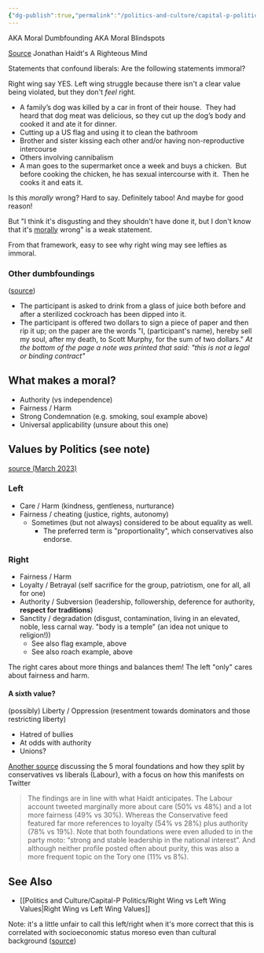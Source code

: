 ```yaml
---
{"dg-publish":true,"permalink":"/politics-and-culture/capital-p-politics/moral-stupefaction/","tags":["politics","books"],"noteIcon":2}
---
```



AKA Moral Dumbfounding AKA Moral Blindspots

[Source](https://verdict.justia.com/2012/09/05/the-significance-of-blind-spots-in-moral-reasoning)
Jonathan Haidt's A Righteous Mind


Statements that confound liberals: Are the following statements immoral?

Right wing say YES.
Left wing struggle because there isn't a clear value being violated, but they don't *feel* right.  

* A family’s dog was killed by a car in front of their house.  They had heard that dog meat was delicious, so they cut up the dog’s body and cooked it and ate it for dinner.
* Cutting up a US flag and using it to clean the bathroom
* Brother and sister kissing each other and/or having non-reproductive intercourse
* Others involving cannibalism
* A man goes to the supermarket once a week and buys a chicken.  But before cooking the chicken, he has sexual intercourse with it.  Then he cooks it and eats it.

Is this *morally* wrong? Hard to say. Definitely taboo! And maybe for good reason! 

But "I think it's disgusting and they shouldn't have done it, but I don't know that it's <u>morally</u> wrong" is a weak statement.

From that framework, easy to see why right wing may see lefties as immoral.

### Other dumbfoundings 
([source](http://theskepticalzone.com/wp/wp-content/uploads/2018/03/haidt.bjorklund.working-paper.when-intuition-finds-no-reason.pub603.pdf))
* The participant is asked to drink from a glass of juice both before and after a sterilized cockroach has been dipped into it. 
* The participant is offered two dollars to sign a piece of paper and then rip it up; on the paper are the words "I, (participant's name), hereby sell my soul, after my death, to Scott Murphy, for the sum of two dollars." *At the bottom of the page a note was printed that said: "this is not a legal or binding contract"*

## What makes a moral?
* Authority (vs independence)
* Fairness / Harm
* Strong Condemnation (e.g. smoking, soul example above)
* Universal applicability (unsure about this one)

## Values by Politics (see note)
[source (March 2023)](https://moralfoundations.org/)

### Left
* Care / Harm (kindness, gentleness, nurturance)
* Fairness / cheating (justice, rights, autonomy)
	* Sometimes (but not always) considered to be about equality as well.
		* The preferred term is "proportionality", which conservatives also endorse.

### Right
* Fairness / Harm
* Loyalty / Betrayal (self sacrifice for the group, patriotism, one for all, all for one)
* Authority / Subversion (leadership, followership, deference for authority, **respect for traditions**)
* Sanctity / degradation (disgust, contamination, living in an elevated, noble, less carnal way. "body is a temple" (an idea not unique to religion!))
	* See also flag example, above 
	* See also roach example, above
	
The right cares about more things and balances them! The left "only" cares about fairness and harm.


#### A sixth value?
(possibly) Liberty / Oppression (resentment towards dominators and those restricting liberty)
* Hatred of bullies
* At odds with authority
* Unions?


[Another source](https://blogs.lse.ac.uk/politicsandpolicy/five-foundations-theory-and-twitter/) discussing the 5 moral foundations and how they split by conservatives vs liberals (Labour), with a focus on how this manifests on Twitter

> The findings are in line with what Haidt anticipates. The Labour account tweeted marginally more about care (50% vs 48%) and a lot more fairness (49% vs 30%). Whereas the Conservative feed featured far more references to loyalty (54% vs 28%) plus authority (78% vs 19%). Note that both foundations were even alluded to in the party moto: “strong and stable leadership in the national interest”. And although neither profile posted often about purity, this was also a more frequent topic on the Tory one (11% vs 8%).



## See Also 
* [[Politics and Culture/Capital-P Politics/Right Wing vs Left Wing Values\|Right Wing vs Left Wing Values]]

Note: it's a little unfair to call this left/right when it's more correct that this is correlated with socioeconomic status moreso even than cultural background ([source](https://www.tandfonline.com/doi/full/10.1080/09515089.2020.1731444))